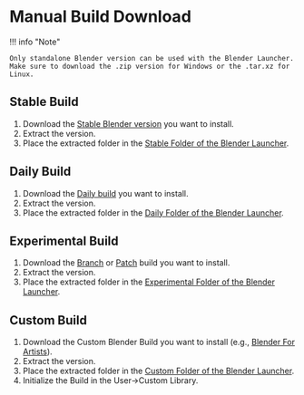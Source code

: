 # Manual Build Download

!!! info "Note"

    Only standalone Blender version can be used with the Blender Launcher. Make sure to download the .zip version for Windows or the .tar.xz for Linux.

## Stable Build

1. Download the [Stable Blender version](https://download.blender.org/release/) you want to install.
2. Extract the version.
3. Place the extracted folder in the [Stable Folder of the Blender Launcher](library_folder.md#structure).

## Daily Build

1. Download the [Daily build](https://builder.blender.org/download/daily/) you want to install.
2. Extract the version.
3. Place the extracted folder in the [Daily Folder of the Blender Launcher](library_folder.md#structure).

## Experimental Build

1. Download the [Branch](https://builder.blender.org/download/experimental/) or [Patch](https://builder.blender.org/download/patch/) build you want to install.
2. Extract the version.
3. Place the extracted folder in the [Experimental Folder of the Blender Launcher](library_folder.md#structure).

## Custom Build

1. Download the Custom Blender Build you want to install (e.g., [Blender For Artists](https://www.bforartists.de)).
2. Extract the version.
3. Place the extracted folder in the [Custom Folder of the Blender Launcher](library_folder.md#structure).
4. Initialize the Build in the User->Custom Library.